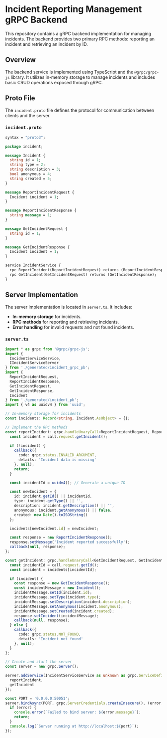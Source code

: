 # Incident Reporting Management gRPC Backend

This repository contains a gRPC backend implementation for managing incidents. The backend provides two primary RPC methods: reporting an incident and retrieving an incident by ID.

## Overview

The backend service is implemented using TypeScript and the `@grpc/grpc-js` library. It utilizes in-memory storage to manage incidents and includes basic CRUD operations exposed through gRPC.

## Proto File

The `incident.proto` file defines the protocol for communication between clients and the server.

### `incident.proto`

```proto
syntax = "proto3";

package incident;

message Incident {
  string id = 1;
  string type = 2;
  string description = 3;
  bool anonymous = 4;
  string created = 5;
}

message ReportIncidentRequest {
  Incident incident = 1;
}

message ReportIncidentResponse {
  string message = 1;
}

message GetIncidentRequest {
  string id = 1;
}

message GetIncidentResponse {
  Incident incident = 1;
}

service IncidentService {
  rpc ReportIncident(ReportIncidentRequest) returns (ReportIncidentResponse);
  rpc GetIncident(GetIncidentRequest) returns (GetIncidentResponse);
}
```

## Server Implementation

The server implementation is located in `server.ts`. It includes:

- **In-memory storage** for incidents.
- **RPC methods** for reporting and retrieving incidents.
- **Error handling** for invalid requests and not found incidents.

### `server.ts`

```typescript
import * as grpc from '@grpc/grpc-js';
import {
  IncidentServiceService,
  IIncidentServiceServer
} from './generated/incident_grpc_pb';
import {
  ReportIncidentRequest,
  ReportIncidentResponse,
  GetIncidentRequest,
  GetIncidentResponse,
  Incident
} from './generated/incident_pb';
import { v4 as uuidv4 } from 'uuid';

// In-memory storage for incidents
const incidents: Record<string, Incident.AsObject> = {};

// Implement the RPC methods
const reportIncident: grpc.handleUnaryCall<ReportIncidentRequest, ReportIncidentResponse> = (call, callback) => {
  const incident = call.request.getIncident();
  
  if (!incident) {
    callback({
      code: grpc.status.INVALID_ARGUMENT,
      details: 'Incident data is missing'
    }, null);
    return;
  }

  const incidentId = uuidv4(); // Generate a unique ID

  const newIncident = {
    id: incident.getId() || incidentId, 
    type: incident.getType() || '',
    description: incident.getDescription() || '',
    anonymous: incident.getAnonymous() || false,
    created: new Date().toISOString() 
  };

  incidents[newIncident.id] = newIncident;

  const response = new ReportIncidentResponse();
  response.setMessage('Incident reported successfully');
  callback(null, response);
};

const getIncident: grpc.handleUnaryCall<GetIncidentRequest, GetIncidentResponse> = (call, callback) => {
  const incidentId = call.request.getId();
  const incident = incidents[incidentId];

  if (incident) {
    const response = new GetIncidentResponse();
    const incidentMessage = new Incident();
    incidentMessage.setId(incident.id);
    incidentMessage.setType(incident.type);
    incidentMessage.setDescription(incident.description);
    incidentMessage.setAnonymous(incident.anonymous);
    incidentMessage.setCreated(incident.created); 
    response.setIncident(incidentMessage);
    callback(null, response);
  } else {
    callback({
      code: grpc.status.NOT_FOUND,
      details: 'Incident not found'
    }, null);
  }
};

// Create and start the server
const server = new grpc.Server();

server.addService(IncidentServiceService as unknown as grpc.ServiceDefinition<IIncidentServiceServer>, {
  reportIncident,
  getIncident
});

const PORT = '0.0.0.0:50051';
server.bindAsync(PORT, grpc.ServerCredentials.createInsecure(), (error, port) => {
  if (error) {
    console.error(`Failed to bind server: ${error.message}`);
    return;
  }
  console.log(`Server running at http://localhost:${port}`);
});

```


